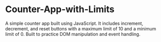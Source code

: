# Counter-App-with-Limits
A simple counter app built using JavaScript. It includes increment, decrement, and reset buttons with a maximum limit of 10 and a minimum limit of 0. Built to practice DOM manipulation and event handling.

